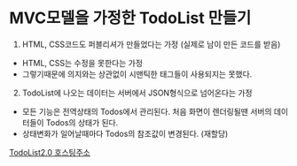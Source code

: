 # MVC모델을 가정한 TodoList 만들기

1. HTML, CSS코드도 퍼블리셔가 만들었다는 가정 (실제로 남이 만든 코드를 받음)
- HTML, CSS는 수정을 못한다는 가정
- 그렇기때문에 의지와는 상관없이 시맨틱한 태그들이 사용되지는 못했다.

2. TodoList에 나오는 데이터는 서버에서 JSON형식으로 넘어온다는 가정
- 모든 기능은 전역상태의 Todos에서 관리된다. 처음 화면이 렌더링될땐 서버의 데이터들이 Todos의 상태가 된다.
- 상태변화가 일어날때마다 Todos의 참조값이 변경된다. (재할당)

[TodoList2.0 호스팅주소](https://hajunstodo.netlify.app/)
